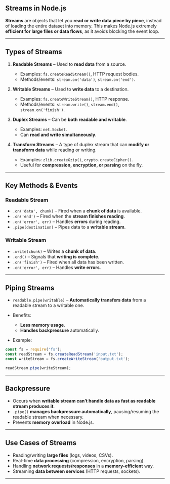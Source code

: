 ## **Streams in Node.js**

**Streams** are objects that let you **read or write data piece by piece**, instead of loading the entire dataset into memory.
This makes Node.js extremely **efficient for large files or data flows**, as it avoids blocking the event loop.

---

## **Types of Streams**

1. **Readable Streams** – Used to **read data** from a source.

   * Examples: `fs.createReadStream()`, HTTP request bodies.
   * Methods/events: `stream.on('data')`, `stream.on('end')`.

2. **Writable Streams** – Used to **write data** to a destination.

   * Examples: `fs.createWriteStream()`, HTTP response.
   * Methods/events: `stream.write()`, `stream.end()`, `stream.on('finish')`.

3. **Duplex Streams** – Can be **both readable and writable**.

   * Examples: `net.Socket`.
   * Can **read and write simultaneously**.

4. **Transform Streams** – A type of duplex stream that can **modify or transform data** while reading or writing.

   * Examples: `zlib.createGzip()`, `crypto.createCipher()`.
   * Useful for **compression, encryption, or parsing** on the fly.

---

## **Key Methods & Events**

### Readable Stream

* `.on('data', chunk)` – Fired when a **chunk of data** is available.
* `.on('end')` – Fired when the **stream finishes reading**.
* `.on('error', err)` – Handles **errors** during reading.
* `.pipe(destination)` – Pipes data to a **writable stream**.

### Writable Stream

* `.write(chunk)` – Writes a **chunk of data**.
* `.end()` – Signals that **writing is complete**.
* `.on('finish')` – Fired when all data has been written.
* `.on('error', err)` – Handles **write errors**.

---

## **Piping Streams**

* `readable.pipe(writable)` – **Automatically transfers data** from a readable stream to a writable one.
* Benefits:

  * **Less memory usage**.
  * **Handles backpressure** automatically.
* Example:

```js
const fs = require('fs');
const readStream = fs.createReadStream('input.txt');
const writeStream = fs.createWriteStream('output.txt');

readStream.pipe(writeStream);
```

---

## **Backpressure**

* Occurs when **writable stream can’t handle data as fast as readable stream produces it**.
* `.pipe()` **manages backpressure automatically**, pausing/resuming the readable stream when necessary.
* Prevents **memory overload** in Node.js.

---

## **Use Cases of Streams**

* Reading/writing **large files** (logs, videos, CSVs).
* Real-time **data processing** (compression, encryption, parsing).
* Handling **network requests/responses** in a **memory-efficient** way.
* Streaming **data between services** (HTTP requests, sockets).

---

